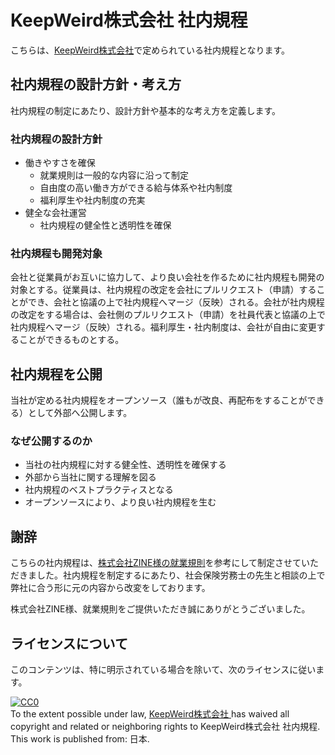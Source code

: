 # KeepWeird株式会社 社内規程

こちらは、[KeepWeird株式会社](http://keepweird.co)で定められている社内規程となります。<br>

## 社内規程の設計方針・考え方

社内規程の制定にあたり、設計方針や基本的な考え方を定義します。

### 社内規程の設計方針

* 働きやすさを確保
	* 就業規則は一般的な内容に沿って制定
	* 自由度の高い働き方ができる給与体系や社内制度
	* 福利厚生や社内制度の充実
* 健全な会社運営
	* 社内規程の健全性と透明性を確保

### 社内規程も開発対象

会社と従業員がお互いに協力して、より良い会社を作るために社内規程も開発の対象とする。従業員は、社内規程の改定を会社にプルリクエスト（申請）することができ、会社と協議の上で社内規程へマージ（反映）される。会社が社内規程の改定をする場合は、会社側のプルリクエスト（申請）を社員代表と協議の上で社内規程へマージ（反映）される。福利厚生・社内制度は、会社が自由に変更することができるものとする。

## 社内規程を公開

当社が定める社内規程をオープンソース（誰もが改良、再配布をすることができる）として外部へ公開します。

### なぜ公開するのか

* 当社の社内規程に対する健全性、透明性を確保する
* 外部から当社に関する理解を図る
* 社内規程のベストプラクティスとなる
* オープンソースにより、より良い社内規程を生む

## 謝辞

こちらの社内規程は、[株式会社ZINE様の就業規則](https://github.com/zine-inc/company-regulation)を参考にして制定させていただきました。社内規程を制定するにあたり、社会保険労務士の先生と相談の上で弊社に合う形に元の内容から改変をしております。

株式会社ZINE様、就業規則をご提供いただき誠にありがとうございました。

## ライセンスについて

このコンテンツは、特に明示されている場合を除いて、次のライセンスに従います。

<p xmlns:dct="http://purl.org/dc/terms/" xmlns:vcard="http://www.w3.org/2001/vcard-rdf/3.0#">
  <a rel="license"
     href="http://creativecommons.org/publicdomain/zero/1.0/">
    <img src="http://i.creativecommons.org/p/zero/1.0/88x31.png" style="border-style: none;" alt="CC0" />
  </a>
  <br />
  To the extent possible under law,
  <a rel="dct:publisher" href="http://keepweird.co">
    <span property="dct:title">KeepWeird株式会社</span>
  </a>
  has waived all copyright and related or neighboring rights to
  <span property="dct:title">KeepWeird株式会社 社内規程</span>.
  This work is published from:
  <span property="vcard:Country" datatype="dct:ISO3166" content="JP" about="http://keepweird.co">日本</span>.
</p>
